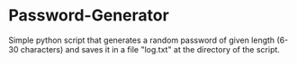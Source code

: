 # Password-Generator

Simple python script that generates a random password of given length (6-30 characters) and saves it in a file "log.txt" at the directory of the script.
